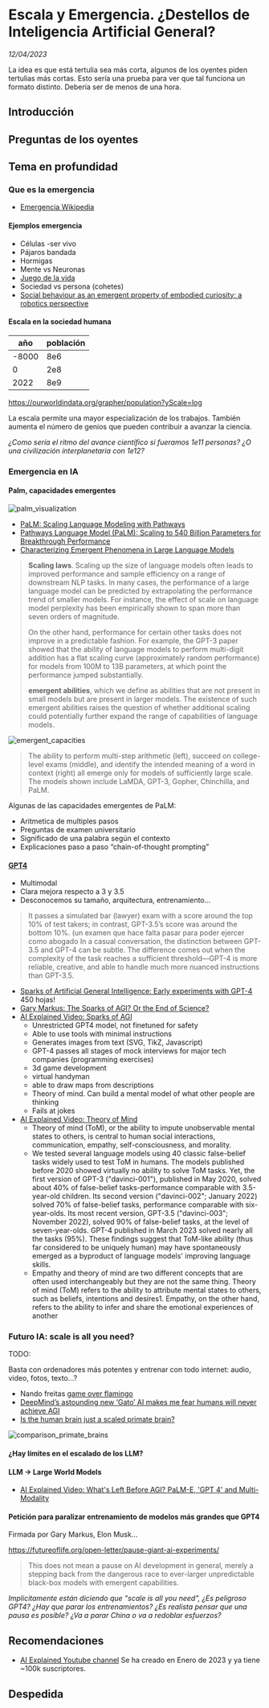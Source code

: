 # Escala y Emergencia. ¿Destellos de Inteligencia Artificial General?

_12/04/2023_

La idea es que está tertulia sea más corta, algunos de los oyentes piden tertulias más cortas. Esto sería una prueba para ver que tal funciona un formato distinto. Debería ser de menos de una hora.

## Introducción

## Preguntas de los oyentes

## Tema en profundidad

### Que es la emergencia

- [Emergencia Wikipedia](https://es.wikipedia.org/wiki/Emergencia_(filosof%C3%ADa))

#### Ejemplos emergencia

- Células -ser vivo
- Pájaros bandada
- Hormigas
- Mente vs Neuronas
- [Juego de la vida](https://es.wikipedia.org/wiki/Juego_de_la_vida)
- Sociedad vs persona (cohetes)
- [Social behaviour as an emergent property of embodied curiosity: a robotics perspective](https://www.ncbi.nlm.nih.gov/pmc/articles/PMC6452242/)

#### Escala en la sociedad humana

| año   | población |
|-------|-----------|
| -8000 | 8e6       |
| 0     | 2e8       |
| 2022  | 8e9       |

https://ourworldindata.org/grapher/population?yScale=log

La escala permite una mayor especialización de los trabajos. También aumenta el número de genios que pueden contribuir a avanzar la ciencia.

_¿Como sería el ritmo del avance científico si fueramos 1e11 personas? ¿O una civilización interplanetaria con 1e12?_

### Emergencia en IA

#### Palm, capacidades emergentes

![palm_visualization](https://blogger.googleusercontent.com/img/b/R29vZ2xl/AVvXsEgLXCWMlipdu0gFF6hsiJHbxg1zSaEkdDWfl-8RakQuW__8RPvlOS9KGIScNCytxT4jz9isnx0GLMwbS1G0Q4WdXzT42GszgfwIIAVX1H3J-43lVWWqcb--q9cPsxCsJFFz2dRfpKgEmLe-xfIyBqQuPq1BPYcK9CtAK1_xnhgvgAAx0GeZmODJxGNMYQ/s16000/image8.gif)

- [PaLM: Scaling Language Modeling with Pathways](https://arxiv.org/abs/2204.02311)
- [Pathways Language Model (PaLM): Scaling to 540 Billion Parameters for Breakthrough Performance](https://ai.googleblog.com/2022/04/pathways-language-model-palm-scaling-to.html?m=1)
- [Characterizing Emergent Phenomena in Large Language Models](https://ai.googleblog.com/2022/11/characterizing-emergent-phenomena-in.html)

> **Scaling laws**. Scaling up the size of language models often leads to improved performance and sample efficiency on a range of downstream NLP tasks. In many cases, the performance of a large language model can be predicted by extrapolating the performance trend of smaller models. For instance, the effect of scale on language model perplexity has been empirically shown to span more than seven orders of magnitude.
>
> On the other hand, performance for certain other tasks does not improve in a predictable fashion. For example, the GPT-3 paper showed that the ability of language models to perform multi-digit addition has a flat scaling curve (approximately random performance) for models from 100M to 13B parameters, at which point the performance jumped substantially.
>
> **emergent abilities**, which we define as abilities that are not present in small models but are present in larger models. The existence of such emergent abilities raises the question of whether additional scaling could potentially further expand the range of capabilities of language models.

![emergent_capacities](res/emergent_capacities.png)

> The ability to perform multi-step arithmetic (left), succeed on college-level exams (middle), and identify the intended meaning of a word in context (right) all emerge only for models of sufficiently large scale. The models shown include LaMDA, GPT-3, Gopher, Chinchilla, and PaLM.

Algunas de las capacidades emergentes de PaLM:

- Aritmetica de multiples pasos
- Preguntas de examen universitario
- Significado de una palabra según el contexto
- Explicaciones paso a paso “chain-of-thought prompting”

#### [GPT4](https://openai.com/research/gpt-4)

- Multimodal
- Clara mejora respecto a 3 y 3.5
- Desconocemos su tamaño, arquitectura, entrenamiento...

> It passes a simulated bar (lawyer) exam with a score around the top 10% of test takers; in contrast, GPT-3.5’s score was around the bottom 10%. (un examen que hace falta pasar para poder ejercer como abogado
> In a casual conversation, the distinction between GPT-3.5 and GPT-4 can be subtle. The difference comes out when the complexity of the task reaches a sufficient threshold—GPT-4 is more reliable, creative, and able to handle much more nuanced instructions than GPT-3.5.

- [Sparks of Artificial General Intelligence: Early experiments with GPT-4](https://arxiv.org/abs/2303.12712) 450 hojas!
- [Gary Markus: The Sparks of AGI? Or the End of Science?](https://garymarcus.substack.com/p/the-sparks-of-agi-or-the-end-of-science)
- [AI Explained Video: Sparks of AGI](https://youtu.be/Mqg3aTGNxZ0)
  - Unrestricted GPT4 model, not finetuned for safety
  - Able to use tools with minimal instructions
  - Generates images from text (SVG, TikZ, Javascript)
  - GPT-4 passes all stages of mock interviews for major tech companies (programming exercises)
  - 3d game development
  - virtual handyman
  - able to draw maps from descriptions
  - Theory of mind. Can build a mental model of what other people are thinking
  - Fails at jokes
- [AI Explained Video: Theory of Mind](https://www.youtube.com/watch?v=4MGCQOAxgv4)
  - Theory of mind (ToM), or the ability to impute unobservable mental states to others, is central to human social interactions, communication, empathy, self-consciousness, and morality.
  - We tested several language models using 40 classic false-belief tasks widely used to test ToM in humans. The models published before 2020 showed virtually no ability to solve ToM tasks. Yet, the first version of GPT-3 ("davinci-001"), published in May 2020, solved about 40% of false-belief tasks-performance comparable with 3.5-year-old children. Its second version ("davinci-002"; January 2022) solved 70% of false-belief tasks, performance comparable with six-year-olds. Its most recent version, GPT-3.5 ("davinci-003"; November 2022), solved 90% of false-belief tasks, at the level of seven-year-olds. GPT-4 published in March 2023 solved nearly all the tasks (95%). These findings suggest that ToM-like ability (thus far considered to be uniquely human) may have spontaneously emerged as a byproduct of language models' improving language skills.
  - Empathy and theory of mind are two different concepts that are often used interchangeably but they are not the same thing. Theory of mind (ToM) refers to the ability to attribute mental states to others, such as beliefs, intentions and desires1. Empathy, on the other hand, refers to the ability to infer and share the emotional experiences of another

### Futuro IA: scale is all you need?

TODO:

Basta con ordenadores más potentes y entrenar con todo internet: audio, video, fotos, texto...?

- Nando freitas [game over flamingo](https://twitter.com/NandoDF/status/1523591529671012354)
- [DeepMind’s astounding new ‘Gato’ AI makes me fear humans will never achieve AGI](https://thenextweb.com/news/deepminds-astounding-new-gato-ai-makes-fear-humans-will-never-achieve-agi)
- [Is the human brain just a scaled primate brain?](https://twitter.com/Tim_Dettmers/status/1637594465065119744?s=20)

![comparison_primate_brains](res/comparison_primate_brains.png)

#### ¿Hay límites en el escalado de los LLM?



#### LLM -> Large World Models

- [AI Explained Video: What's Left Before AGI? PaLM-E, 'GPT 4' and Multi-Modality](https://www.youtube.com/watch?v=EzEuylNSn-Q)



#### Petición para paralizar entrenamiento de modelos más grandes que GPT4

Firmada por Gary Markus, Elon Musk...

https://futureoflife.org/open-letter/pause-giant-ai-experiments/

> This does not mean a pause on AI development in general, merely a stepping back from the dangerous race to ever-larger unpredictable black-box models with emergent capabilities.

_Implicitamente están diciendo que "scale is all you need", ¿Es peligroso GPT4? ¿Hay que parar los entrenamientos? ¿Es realista pensar que una pausa es posible? ¿Va a parar China o va a redoblar esfuerzos?_

## Recomendaciones

- [AI Explained Youtube channel](https://www.youtube.com/@ai-explained-) Se ha creado en Enero de 2023 y ya tiene ~100k suscriptores.

## Despedida

<!-- 

Esto lo dejo comentado por el momento porque la idea es hacer una tertulia más corta que las anteriores

## Noticias de las últimas semanas

- GPT-4
- [Google Bard](https://bard.google.com/)
- [An important next step on our AI journey](https://blog.google/technology/ai/bard-google-ai-search-updates/)

-->
